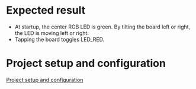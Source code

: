 # Expected result

- At startup, the center RGB LED is green. By tilting the board left or right, the LED is moving left or right.
- Tapping the board toggles LED_RED.

# Project setup and configuration

[Project setup and configuration](./../Readme.md)
